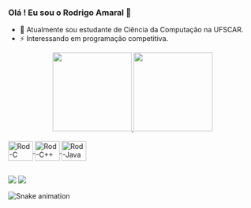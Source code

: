 ### Olá ! Eu sou o Rodrigo Amaral 👋

<!--
**rodrigoamral/rodrigoamral** is a ✨ _special_ ✨ repository because its `README.md` (this file) appears on your GitHub profile.

Here are some ideas to get you started:

- 🔭 I’m currently working on ...
- 🌱 I’m currently learning ...
- 👯 I’m looking to collaborate on ...
- 🤔 I’m looking for help with ...
- 💬 Ask me about ...
- 📫 How to reach me: ...
- 😄 Pronouns: ...
- ⚡ Fun fact: ...
-->
- 🌱 Atualmente sou estudante de Ciência da Computação na UFSCAR.
- ⚡ Interessando em programação competitiva.
<div align="center">
  <a href="https://github.com/rafaballerini">
  <img height="160em" src="https://github-readme-stats.vercel.app/api?username=rodrigoamral&show_icons=true&theme=midnight-purple&include_all_commits=true&count_private=true"/>
  <img height="160em" src="https://github-readme-stats.vercel.app/api/top-langs/?username=rodrigoamral&layout=compact&langs_count=7&theme=midnight-purple"/>
</div>

<div style="display: inline_block"><br>
  <img align="center" alt="Rod-C" height="40" width="50" src="https://cdn.jsdelivr.net/gh/devicons/devicon/icons/c/c-original.svg"> 
  <img align="center" alt="Rod-C++" height="40" width="50" src="https://cdn.jsdelivr.net/gh/devicons/devicon/icons/cplusplus/cplusplus-original.svg">
  <img align="center" alt="Rod-Java" height="40" width="50" src="https://cdn.jsdelivr.net/gh/devicons/devicon/icons/java/java-original-wordmark.svg">
</div>
  
##
  
<div> 
  <a href = "mailto:rodrigohamral@gmail.com"><img src="https://img.shields.io/badge/Gmail-D14836?style=for-the-badge&logo=gmail&logoColor=white" target="_blank"></a>
  <a href="https://www.linkedin.com/in/rodrigo-henrique-amaral-araujo-966769230/" target="_blank"><img src="https://img.shields.io/badge/-LinkedIn-%230077B5?style=for-the-badge&logo=linkedin&logoColor=white" target="_blank"></a> 
 
![Snake animation](https://github.com/rodrigoamral/rodrigoamral/blob/output/github-contribution-grid-snake.svg)
 
</div>
